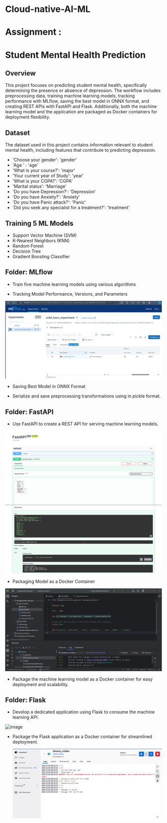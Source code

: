 # Cloud-native-AI-ML 
# Assignment :



# Student Mental Health Prediction



## Overview

This project focuses on predicting student mental health, specifically determining the presence or absence of depression. The workflow includes preprocessing data, training machine learning models, tracking performance with MLflow, saving the best model in ONNX format, and creating REST APIs with FastAPI and Flask. Additionally, both the machine learning model and the application are packaged as Docker containers for deployment flexibility.


## Dataset

The dataset used in this project contains information relevant to student mental health, including features that contribute to predicting depression.

- 'Choose your gender': 'gender'
- 'Age ' : 'age'
- 'What is your course?': 'major'
- 'Your current year of Study': 'year'
- 'What is your CGPA?': 'CGPA'
- 'Marital status': 'Marriage'
- 'Do you have Depression?': 'Depression'
- 'Do you have Anxiety?': 'Anxiety'
- 'Do you have Panic attack?': 'Panic'
- 'Did you seek any specialist for a treatment?': 'treatment'

## Training 5 ML Models

- Support Vector Machine (SVM)
- K-Nearest Neighbors (KNN)
- Random Forest
- Decision Tree
- Gradient Boosting Classifier

## Folder: MLflow

- Train five machine learning models using various algorithms

- Tracking Model Performance, Versions, and Parameters
  
![MLflow](/Assignment-QFM/MLflow/mlflow.png)

- Saving Best Model in ONNX Format

- Serialize and save preprocessing transformations using in pickle format.

## Folder: FastAPI

- Use FastAPI to create a REST API for serving machine learning models.

![FastAPI](/Assignment-QFM/FastAPI/fastapi1.png)
![FastAPI](/Assignment-QFM/FastAPI/fastapi2.png)

- Packaging Model as a Docker Container

![FastAPI](/Assignment-QFM/FastAPI/docker1.png)

- Package the machine learning model as a Docker container for easy deployment and scalability.

## Folder: Flask

- Develop a dedicated application using Flask to consume the machine learning API.

<img width="960" alt="image" src="https://github.com/Mouradez/Cloud-native-AI-ML/assets/75739113/1b83c690-2e7f-4934-9791-d00c766a9ed3">

- Package the Flask application as a Docker container for streamlined deployment.

  ![Flask](/Assignment-QFM/Flask/docker1.png)

